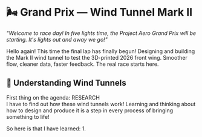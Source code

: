 
# 🌬️ Grand Prix — Wind Tunnel Mark II

*"Welcome to race day! In five lights time, the Project Aero Grand Prix will be starting. It's lights out and away we go!"*

Hello again! This time the final lap has finally begun! Designing and building the Mark II wind tunnel to test the 3D-printed 2026 front wing. Smoother flow, cleaner data, faster feedback. The real race starts here.

## 🧠 Understanding Wind Tunnels 

First thing on the agenda: RESEARCH   
I have to find out how these wind tunnels work! Learning and thinking about how to design and produce it is a step in every process of bringing something to life!

So here is that I have learned:
1. 
